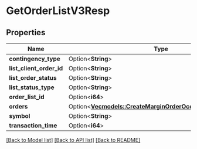 # GetOrderListV3Resp

## Properties

Name | Type | Description | Notes
------------ | ------------- | ------------- | -------------
**contingency_type** | Option<**String**> |  | [optional]
**list_client_order_id** | Option<**String**> |  | [optional]
**list_order_status** | Option<**String**> |  | [optional]
**list_status_type** | Option<**String**> |  | [optional]
**order_list_id** | Option<**i64**> |  | [optional]
**orders** | Option<[**Vec<models::CreateMarginOrderOcoV1RespOrdersInner>**](CreateMarginOrderOcoV1Resp_orders_inner.md)> |  | [optional]
**symbol** | Option<**String**> |  | [optional]
**transaction_time** | Option<**i64**> |  | [optional]

[[Back to Model list]](../README.md#documentation-for-models) [[Back to API list]](../README.md#documentation-for-api-endpoints) [[Back to README]](../README.md)



